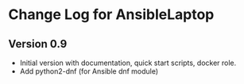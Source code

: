 # Change Log for AnsibleLaptop

## Version 0.9
- Initial version with documentation, quick start scripts, docker role.
- Add python2-dnf (for Ansible dnf module)
